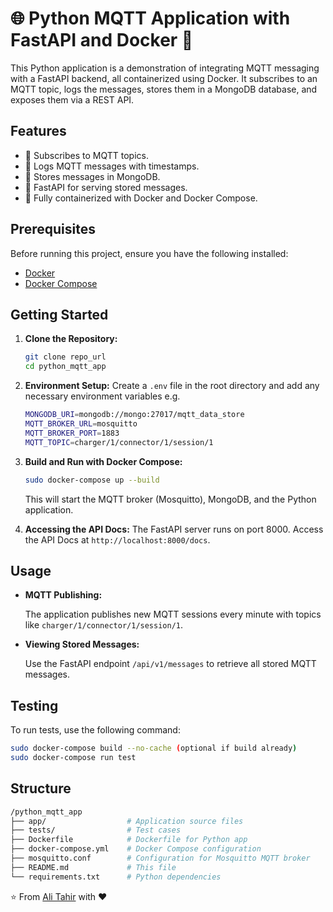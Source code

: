 # 🌐 Python MQTT Application with FastAPI and Docker 🐳

This Python application is a demonstration of integrating MQTT messaging with a FastAPI backend, all containerized using Docker. It subscribes to an MQTT topic, logs the messages, stores them in a MongoDB database, and exposes them via a REST API.

## Features

- 📡 Subscribes to MQTT topics.
- 📝 Logs MQTT messages with timestamps.
- 💾 Stores messages in MongoDB.
- 🚀 FastAPI for serving stored messages.
- 🐳 Fully containerized with Docker and Docker Compose.

## Prerequisites

Before running this project, ensure you have the following installed:

- [Docker](https://www.docker.com/get-started)
- [Docker Compose](https://docs.docker.com/compose/install/)

## Getting Started

1. **Clone the Repository:**

   ```bash
   git clone repo_url
   cd python_mqtt_app
   ```

2. **Environment Setup:**
   Create a `.env` file in the root directory and add any necessary environment variables e.g.

   ```bash
   MONGODB_URI=mongodb://mongo:27017/mqtt_data_store
   MQTT_BROKER_URL=mosquitto
   MQTT_BROKER_PORT=1883
   MQTT_TOPIC=charger/1/connector/1/session/1
   ```

3. **Build and Run with Docker Compose:**

   ```bash
   sudo docker-compose up --build
   ```

   This will start the MQTT broker (Mosquitto), MongoDB, and the Python application.

4. **Accessing the API Docs:**
   The FastAPI server runs on port 8000. Access the API Docs at `http://localhost:8000/docs`.

## Usage

- **MQTT Publishing:**

  The application publishes new MQTT sessions every minute with topics like `charger/1/connector/1/session/1`.

- **Viewing Stored Messages:**

  Use the FastAPI endpoint `/api/v1/messages` to retrieve all stored MQTT messages.

## Testing

To run tests, use the following command:

```bash
sudo docker-compose build --no-cache (optional if build already)
sudo docker-compose run test
```

## Structure

```bash
/python_mqtt_app
├── app/                  # Application source files
├── tests/                # Test cases
├── Dockerfile            # Dockerfile for Python app
├── docker-compose.yml    # Docker Compose configuration
├── mosquitto.conf        # Configuration for Mosquitto MQTT broker
├── README.md             # This file
└── requirements.txt      # Python dependencies

```

⭐️ From [Ali Tahir](https://github.com/AliTahir-101) with ❤️
